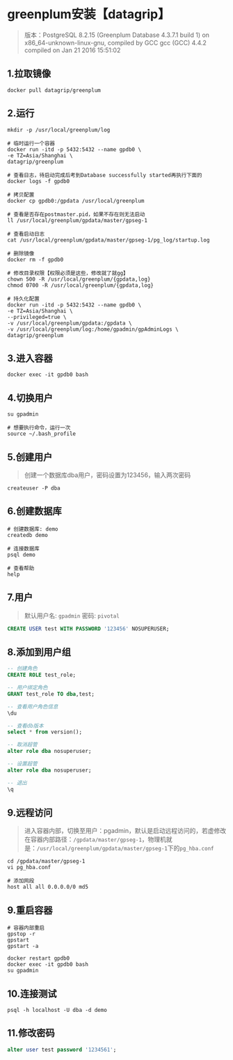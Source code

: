 # greenplum安装【datagrip】

> 版本：PostgreSQL 8.2.15 (Greenplum Database 4.3.7.1 build 1) on x86_64-unknown-linux-gnu, compiled by GCC gcc (GCC) 4.4.2 compiled on Jan 21 2016 15:51:02

## 1.拉取镜像

```shell
docker pull datagrip/greenplum
```

## 2.运行

```shell
mkdir -p /usr/local/greenplum/log

# 临时运行一个容器
docker run -itd -p 5432:5432 --name gpdb0 \
-e TZ=Asia/Shanghai \
datagrip/greenplum

# 查看日志，待启动完成后考到Database successfully started再执行下面的
docker logs -f gpdb0

# 拷贝配置
docker cp gpdb0:/gpdata /usr/local/greenplum

# 查看是否存在postmaster.pid，如果不存在则无法启动
ll /usr/local/greenplum/gpdata/master/gpseg-1

# 查看启动日志
cat /usr/local/greenplum/gpdata/master/gpseg-1/pg_log/startup.log

# 删除镜像
docker rm -f gpdb0

# 修改目录权限【权限必须是这些，修改就了就gg】
chown 500 -R /usr/local/greenplum/{gpdata,log}
chmod 0700 -R /usr/local/greenplum/{gpdata,log}

# 持久化配置
docker run -itd -p 5432:5432 --name gpdb0 \
-e TZ=Asia/Shanghai \
--privileged=true \
-v /usr/local/greenplum/gpdata:/gpdata \
-v /usr/local/greenplum/log:/home/gpadmin/gpAdminLogs \
datagrip/greenplum
```

## 3.进入容器

```shell
docker exec -it gpdb0 bash
```

## 4.切换用户

```shell
su gpadmin

# 想要执行命令，运行一次
source ~/.bash_profile
```

## 5.创建用户

> 创建一个数据库dba用户，密码设置为123456，输入两次密码

```
createuser -P dba
```

## 6.创建数据库

```shell
# 创建数据库: demo
createdb demo

# 连接数据库
psql demo

# 查看帮助
help
```

## 7.用户

> 默认用户名: `gpadmin` 密码: `pivotal`

```sql
CREATE USER test WITH PASSWORD '123456' NOSUPERUSER;
```

## 8.添加到用户组

```sql
-- 创建角色
CREATE ROLE test_role;

-- 用户绑定角色
GRANT test_role TO dba,test;

-- 查看用户角色信息
\du

-- 查看db版本
select * from version();

-- 取消超管
alter role dba nosuperuser;

-- 设置超管
alter role dba nosuperuser;

-- 退出
\q
```

## 9.远程访问

> 进入容器内部，切换至用户：pgadmin，默认是启动远程访问的，若虚修改在容器内部路径：`/gpdata/master/gpseg-1`，物理机就是：`/usr/local/greenplum/gpdata/master/gpseg-1`下的`pg_hba.conf`

```shell
cd /gpdata/master/gpseg-1
vi pg_hba.conf

# 添加网段
host all all 0.0.0.0/0 md5
```

## 9.重启容器

```shell
# 容器内部重启
gpstop -r
gpstart
gpstart -a

docker restart gpdb0
docker exec -it gpdb0 bash
su gpadmin
```

## 10.连接测试

```shell
psql -h localhost -U dba -d demo
```

## 11.修改密码

```sql
alter user test password '1234561';
```
